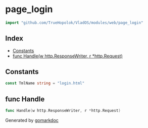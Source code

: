 <!-- Code generated by gomarkdoc. DO NOT EDIT -->

# page\_login

```go
import "github.com/TrueHopolok/VladOS/modules/web/page_login"
```

## Index

- [Constants](<#constants>)
- [func Handle\(w http.ResponseWriter, r \*http.Request\)](<#Handle>)


## Constants

<a name="TmlName"></a>

```go
const TmlName string = "login.html"
```

<a name="Handle"></a>
## func Handle

```go
func Handle(w http.ResponseWriter, r *http.Request)
```



Generated by [gomarkdoc](<https://github.com/princjef/gomarkdoc>)
